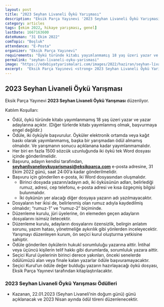 ```yaml
---
layout: post
title: "2023 Seyhan Livaneli Öykü Yarışması"
description: "Eksik Parça Yayınevi '2023 Seyhan Livaneli Öykü Yarışması' düzenliyor."
category: articles
tags: [ekim 2022, hikaye yarışması, genel]
lastDate: 1667163600
dateHuman: "31 Ekim 2022"
comTopic: "Boşluk"
attendance: "E-Posta"
organizer: "Eksik Parça Yayınevi"
requirements: "Öykü türünde kitabı yayımlanmamış 18 yaş üzeri yazar ve yazar adayları katılabilir."
permalink: "seyhan-livaneli-oyku-yarismasi"
image: "https://edebiyatyarismalari.com/images/2022/haziran/seyhan-livaneli-oyku-yarismasi.jpg"
excerpt:  "Eksik Parça Yayınevi <strong> 2023 Seyhan Livaneli Öykü Yarışması </strong> düzenliyor."
---
```


## 2023 Seyhan Livaneli Öykü Yarışması
Eksik Parça Yayınevi **2023 Seyhan Livaneli Öykü Yarışması** düzenliyor.  

Katılım Koşulları:
- Ödül, öykü türünde kitabı yayımlanmamış 18 yaş üzeri yazar ve yazar adaylarına açıktır. (Diğer türlerde kitabı yayımlanmış olmak, başvurmaya engel değildir.)
- Ödüle, iki öyküyle başvurulur. Öyküler elektronik ortamda veya kağıt baskı olarak yayımlanmamış, başka bir yarışmadan ödül almamış olmalıdır. Ve yarışmanın sonucu açıklanana kadar yayımlanmamalıdır.
- Her biri en fazla 1500 sözcük uzunluğunda iki öykü tek Word dosyası içinde gönderilmelidir.
- Başvuru, adayın kendisi tarafından, **seyhanlivanelioykuyarismasi@eksikparca.com** e-posta adresine, 31 Ekim 2022 günü, saat 24:00’a kadar gönderilmelidir.
- Başvuru için gönderilen e-posta, iki Word dosyasından oluşmalıdır.
    - Birinci dosyada yazarın/adayın adı, iki öyküsünün adları, belirlediği rumuz, adresi, cep telefonu, e-posta adresi ve kısa özgeçmiş bilgisi bulunmalıdır.
    - İki öykünün yer alacağı diğer dosyaya yazarın adı yazılmayacaktır.
- Dosyaların her ikisi de, belirlenmiş olan rumuz adıyla kaydedilmiş olmalıdır; “rumuz-1” ve “rumuz-2” biçiminde.
- Düzenleme kurulu, jüri üyelerine, ön elemeden geçen adayların dosyalarını isimsiz iletecektir.
- Düzenleme kurulu, adayların dosyalarını özensizlik, belirgin anlatım sorunu, yazım hatası, yönetmeliğe aykırılık gibi yönlerden inceleyecektir. Yarışmayı düzenleyen kurum, ön seçici kurul oluşturma yetkisine sahiptir.
- Ödüle gönderilen öykülerin hukukî sorumluluğu yazarına aittir. İntihal veya üçüncü kişilerin telif hakkı gibi durumlarda, sorumluluk yazara aittir.
- Seçici Kurul üyelerinin birinci derece yakınları, önceki senelerde ödülümüzü alan veya finale kalan yazarlar ödüle başvuramayacaktır.
- Seçici Kurul’un ödüle değer bulduğu yazarın hazırlayacağı öykü dosyası, Eksik Parça Yayınevi tarafından kitaplaştırılacaktır.


### 2023 Seyhan Livaneli Öykü Yarışması Ödülleri
- Kazanan, 22.01.2023 (Seyhan Livaneli’nin doğum günü) günü açıklanacak ve 2023 Nisan ayında ödül töreni düzenlenecektir.